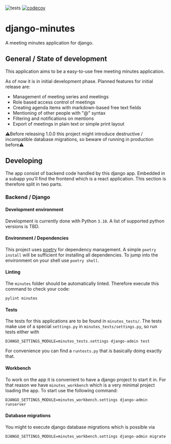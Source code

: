 
![tests](https://github.com/l0rn/django-minutes/workflows/tests/badge.svg)
[![codecov](https://codecov.io/gh/l0rn/django-minutes/branch/main/graph/badge.svg)](https://codecov.io/gh/l0rn/django-minutes)

# django-minutes

A meeting minutes application for django.

## General / State of development

This application aims to be a easy-to-use free meeting minutes application.

As of now it is in initial development phase. Planned features for initial release are:

* Management of meeting series and meetings
* Role based access control of meetings
* Creating agenda items with markdown-based free text fields
* Mentioning of other people with "@" syntax
* Filtering and notifications on mentions
* Export of meetings in plain text or simple print layout

⚠Before releasing 1.0.0 this project might introduce destructive / incompatible database migrations, so beware of running in production before⚠️

## Developing

The app consist of backend code handled by this django app. Embedded in a subapp you'll find the
frontend which is a react application. This section is therefore split in two parts.

### Backend / Django

#### Development environment

Development is currently done with Python `3.10`. A list of supported python versions is TBD.

#### Environment / Dependencies

This project uses [poetry](https://github.com/python-poetry/poetry) for dependency management. A simple `poetry install`
will be sufficient for installing all dependencies. To jump into the environment on your shell use `poetry shell`.

#### Linting

The `minutes` folder should be automatically linted. Therefore execute this command to check your code:
```shell script
pylint minutes
```

#### Tests

The tests for this applications are to be found in `minutes_tests/`.
The tests make use of a special `settings.py` in `minutes_tests/settings.py`, so run tests either with

```shell script
DJANGO_SETTINGS_MODULE=minutes_tests.settings django-admin test
```

For convenience you can find a `runtests.py` that is basically doing exactly that.

#### Workbench

To work on the app it is convenient to have a django project to start it in. For that reason we have `minutes_workbench`
which is a very minimal project loading the app. To start use the following command:

```shell script
DJANGO_SETTINGS_MODULE=minutes_workbench.settings django-admin runserver
```

#### Database migrations

You might to execute django database migrations which is possible via

```shell script
DJANGO_SETTINGS_MODULE=minutes_workbench.settings django-admin migrate
```
